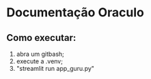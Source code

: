 # Documentação Oraculo

## Como executar: 

1. abra um gitbash;
2. execute a .venv;
3. "streamlit run app_guru.py"
